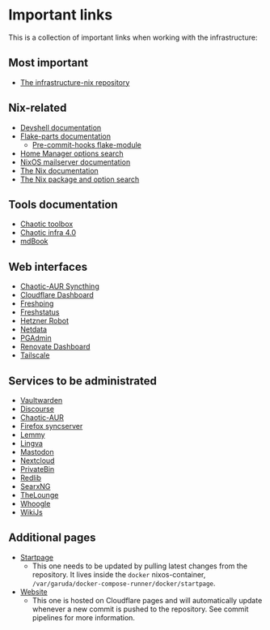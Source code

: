 # Important links

This is a collection of important links when working with the infrastructure:

## Most important

- [The infrastructure-nix repository](https://github.com/garuda-linux/infrastructure-nix)

## Nix-related

- [Devshell documentation](https://numtide.github.io/devshell/)
- [Flake-parts documentation](https://flake.parts)
  - [Pre-commit-hooks flake-module](https://flake.parts/options/pre-commit-hooks-nix)
- [Home Manager options search](https://mipmip.github.io/home-manager-option-search/)
- [NixOS mailserver documentation](https://nixos-mailserver.readthedocs.io/en/latest/setup-guide.html)
- [The Nix documentation](https://nixos.org/manual/nixos/stable/)
- [The Nix package and option search](https://search.nixos.org)

## Tools documentation

- [Chaotic toolbox](https://github.com/chaotic-aur/toolbox)
- [Chaotic infra 4.0](./services/chaotic-4.0.md)
- [mdBook](https://github.com/rust-lang/mdBook)

## Web interfaces

- [Chaotic-AUR Syncthing](https://syncthing-build.garudalinux.net/)
- [Cloudflare Dashboard](https://dash.cloudflare.com)
- [Freshping](https://garudalinux.freshping.io/)
- [Freshstatus](https://garudalinux.freshstatus.io/admin/incidents/public)
- [Hetzner Robot](https://accounts.hetzner.com/)
- [Netdata](https://app.netdata.cloud)
- [PGAdmin](https://pgadmin.garudalinux.net)
- [Renovate Dashboard](https://developer.mend.io/github/garuda-linux)
- [Tailscale](https://login.tailscale.com/)

## Services to be administrated

- [Vaultwarden](https://vault.garudalinux.org)
- [Discourse](https://forum.garudalinux.org)
- [Chaotic-AUR](https://aur.chaotic.cx)
- [Firefox syncserver](https://ffsync.garudalinux.org)
- [Lemmy](https://lemmy.garudalinux.org)
- [Lingva](https://lingva.garudalinux.org)
- [Mastodon](https://social.garudalinux.org)
- [Nextcloud](https://cloud.garudalinux.org)
- [PrivateBin](https://bin.garudalinux.org)
- [Redlib](https://reddit.garudalinux.org)
- [SearxNG](https://searx.garudalinux.org)
- [TheLounge](https://irc.garudalinux.org)
- [Whoogle](https://search.garudalinux.org)
- [WikiJs](https://wiki.garudalinux.org)

## Additional pages

- [Startpage](https://start.garudalinux.org)
  - This one needs to be updated by pulling latest changes from the repository. It lives inside the `docker`
    nixos-container, `/var/garuda/docker-compose-runner/docker/startpage`.
- [Website](https://garudalinux.org)
  - This one is hosted on Cloudflare pages and will automatically update
    whenever a new commit is pushed to the repository.
    See commit pipelines for more information.
